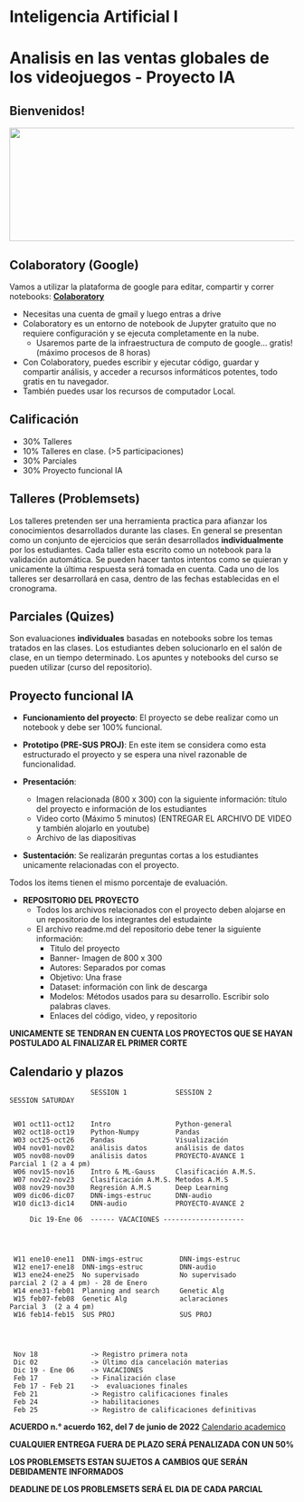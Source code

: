 # Inteligencia Artificial I
# Analisis en las ventas globales de los videojuegos - Proyecto IA

## Bienvenidos!

<img src="https://gitlab.com/bivl2ab/academico/cursos-uis/ai/ai-uis-student/raw/master/imgs/banner_IA.png"  width="1000px" height="200px">


## Colaboratory (Google)

Vamos a utilizar la plataforma de google para editar, compartir y correr notebooks: [**Colaboratory**](https://colab.research.google.com/notebooks/welcome.ipynb) 

- Necesitas una cuenta de gmail y luego entras a drive
- Colaboratory es un entorno de notebook de Jupyter gratuito que no requiere configuración y se ejecuta completamente en la nube.
    - Usaremos parte de la infraestructura de computo de google... gratis! (máximo procesos de 8 horas)
- Con Colaboratory, puedes escribir y ejecutar código, guardar y compartir análisis, y acceder a recursos informáticos potentes, todo gratis en tu navegador.
- También puedes usar los recursos de computador Local. 


## Calificación
- 30% Talleres
- 10% Talleres en clase. (>5 participaciones)
- 30% Parciales
- 30% Proyecto funcional IA 

## Talleres (Problemsets)

Los talleres pretenden ser una herramienta practica para afianzar los conocimientos desarrollados durante las clases. En general se presentan como un conjunto de ejercicios que serán desarrollados **individualmente** por los estudiantes. Cada taller esta escrito como un notebook para la validación automática. Se pueden hacer tantos intentos como se quieran y unicamente la última respuesta será tomada en cuenta. Cada uno de los talleres ser desarrollará en casa, dentro de las fechas establecidas en el cronograma. 


## Parciales (Quizes)

Son evaluaciones **individuales** basadas en notebooks sobre los temas tratados en las clases. Los estudiantes deben solucionarlo en el salón de clase, en un tiempo determinado. Los apuntes y notebooks del curso se pueden utilizar (curso del repositorio). 


## Proyecto funcional IA

- **Funcionamiento del proyecto**: El proyecto se debe realizar como un notebook y debe ser 100% funcional.

- **Prototipo (PRE-SUS PROJ)**: En este item se considera como esta estructurado el proyecto y se espera una nivel razonable de funcionalidad.

- **Presentación**:
    - Imagen relacionada (800 x 300) con la siguiente información: título del proyecto e información de los estudiantes<br>
    - Video corto (Máximo 5 minutos) (ENTREGAR EL ARCHIVO DE VIDEO y también alojarlo en youtube)<br>
    - Archivo de las diapositivas

- **Sustentación**: Se realizarán preguntas cortas a los estudiantes unicamente relacionadas con el proyecto. 
 
Todos los items tienen el mismo porcentaje de evaluación. 

- **REPOSITORIO DEL PROYECTO**
    - Todos los archivos relacionados con el proyecto deben alojarse en un repositorio de los integrantes del estudainte
    - El archivo readme.md del repositorio debe tener la siguiente información:
        - Titulo del proyecto
        - Banner- Imagen de 800 x 300
        - Autores: Separados por comas
        - Objetivo: Una frase
        - Dataset: información con link de descarga
        - Modelos: Métodos usados para su desarrollo. Escribir solo palabras claves. 
        - Enlaces del código, video, y repositorio
    


**UNICAMENTE SE TENDRAN EN CUENTA LOS PROYECTOS QUE SE HAYAN POSTULADO AL FINALIZAR EL PRIMER CORTE**


## Calendario y plazos

                        SESSION 1            SESSION 2              SESSION SATURDAY


     W01 oct11-oct12    Intro                Python-general
     W02 oct18-oct19    Python-Numpy         Pandas
     W03 oct25-oct26    Pandas               Visualización
     W04 nov01-nov02    análisis datos       análisis de datos
     W05 nov08-nov09    análisis datos       PROYECTO-AVANCE 1	          Parcial 1 (2 a 4 pm)
     W06 nov15-nov16    Intro & ML-Gauss     Clasificación A.M.S.
     W07 nov22-nov23    Clasificación A.M.S. Metodos A.M.S
     W08 nov29-nov30    Regresión A.M.S      Deep Learning
     W09 dic06-dic07    DNN-imgs-estruc      DNN-audio
     W10 dic13-dic14    DNN-audio            PROYECTO-AVANCE 2

         Dic 19-Ene 06  ------ VACACIONES --------------------




     W11 ene10-ene11  DNN-imgs-estruc         DNN-imgs-estruc
     W12 ene17-ene18  DNN-imgs-estruc         DNN-audio
     W13 ene24-ene25  No supervisado          No supervisado            parcial 2 (2 a 4 pm) - 28 de Enero
     W14 ene31-feb01  Planning and search     Genetic Alg
     W15 feb07-feb08  Genetic Alg             aclaraciones              Parcial 3  (2 a 4 pm)
     W16 feb14-feb15  SUS PROJ                SUS PROJ




     Nov 18             -> Registro primera nota
     Dic 02             -> Último día cancelación materias
     Dic 19 - Ene 06    -> VACACIONES
     Feb 17             -> Finalización clase
     Feb 17 - Feb 21    ->  evaluaciones finales
     Feb 21             -> Registro calificaciones finales
     Feb 24             -> habilitaciones
     Feb 25             -> Registro de calificaciones definitivas

    


**ACUERDO n.° acuerdo 162, del 7 de junio de 2022**
[Calendario academico](https://uis.edu.co/wp-content/uploads/2022/06/Acuacadem-162-22.pdf)


**CUALQUIER ENTREGA FUERA DE PLAZO SERÁ PENALIZADA CON UN 50%**

**LOS PROBLEMSETS ESTAN SUJETOS A CAMBIOS QUE SERÁN DEBIDAMENTE INFORMADOS**

**DEADLINE DE LOS PROBLEMSETS SERÁ EL DIA DE CADA PARCIAL**

